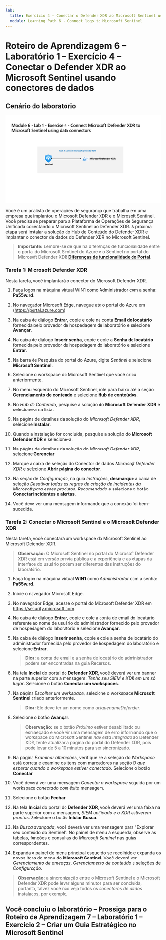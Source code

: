 ```yaml
---
lab:
  title: Exercício 4 – Conectar o Defender XDR ao Microsoft Sentinel usando conectores de dados
  module: Learning Path 6 - Connect logs to Microsoft Sentinel
---
```


# Roteiro de Aprendizagem 6 – Laboratório 1 – Exercício 4 – Conectar o Defender XDR ao Microsoft Sentinel usando conectores de dados

## Cenário do laboratório

![Visão geral do laboratório.](../Media/SC-200-Lab_Diagrams_Mod6_L1_Ex4.png)

Você é um analista de operações de segurança que trabalha em uma empresa que implantou o Microsoft Defender XDR e o Microsoft Sentinel. Você precisa se preparar para a Plataforma de Operações de Segurança Unificada conectando o Microsoft Sentinel ao Defender XDR. A próxima etapa será instalar a solução do Hub de Conteúdo do Defender XDR e implantar o conector de dados do Defender XDR no Microsoft Sentinel.

>**Importante:** Lembre-se de que há diferenças de funcionalidade entre o portal do Microsoft Sentinel do Azure e o Sentinel no portal do Microsoft Defender XDR **[Diferenças de funcionalidade do Portal](https://learn.microsoft.com/azure/sentinel/microsoft-sentinel-defender-portal#capability-differences-between-portals)**.

### Tarefa 1: Microsoft Defender XDR

Nesta tarefa, você implantará o conector do Microsoft Defender XDR.

1. Faça logon na máquina virtual WIN1 como Administrador com a senha: **Pa55w.rd**.  

1. No navegador Microsoft Edge, navegue até o portal do Azure em (<https://portal.azure.com>).

1. Na caixa de diálogo **Entrar**, copie e cole na conta **Email do locatário** fornecida pelo provedor de hospedagem de laboratório e selecione **Avançar**.

1. Na caixa de diálogo **Inserir senha**, copie e cole a **Senha de locatário** fornecida pelo provedor de hospedagem do laboratório e selecione **Entrar**.

1. Na barra de Pesquisa do portal do Azure, digite *Sentinel* e selecione **Microsoft Sentinel**.

1. Selecione o workspace do Microsoft Sentinel que você criou anteriormente.

1. No menu esquerdo do Microsoft Sentinel, role para baixo até a seção **Gerenciamento de conteúdo** e selecione **Hub de conteúdos**.

1. No *Hub de Conteúdo*, pesquise a solução do **Microsoft Defender XDR** e selecione-a na lista.

1. Na página de detalhes da solução do *Microsoft Defender XDR*, selecione **Instalar**.

1. Quando a instalação for concluída, pesquise a solução do **Microsoft Defender XDR** e selecione-a.

1. Na página de detalhes da solução do *Microsoft Defender XDR*, selecione **Gerenciar**

1. Marque a caixa de seleção do Conector de dados *Microsoft Defender XDR* e selecione **Abrir página do conector**.

1. Na seção de *Configuração*, na guia *Instruções*, **desmarque** a caixa de seleção *Desativar todas as regras de criação de incidentes da Microsoft para esses produtos. Recomendado* e selecione o botão **Conectar incidentes e alertas**.

1. Você deve ver uma mensagem informando que a conexão foi bem-sucedida.

### Tarefa 2: Conectar o Microsoft Sentinel e o Microsoft Defender XDR

Nesta tarefa, você conectará um workspace do Microsoft Sentinel ao Microsoft Defender XDR.

>**Observação:** O Microsoft Sentinel no portal do Microsoft Defender XDR está em versão prévia pública e a experiência e as etapas da interface do usuário podem ser diferentes das instruções do laboratório.

1. Faça logon na máquina virtual **WIN1** como *Administrador* com a senha: **Pa55w.rd**.  

1. Inicie o navegador Microsoft Edge.

1. No navegador Edge, acesse o portal do Microsoft Defender XDR em <https://security.microsoft.com>.

1. Na caixa de diálogo **Entrar**, copie e cole a conta de email do locatário referente ao nome de usuário do administrador fornecido pelo provedor de hospedagem do laboratório e selecione **Avançar**.

1. Na caixa de diálogo **Inserir senha**, copie e cole a senha de locatário do administrador fornecida pelo provedor de hospedagem do laboratório e selecione **Entrar**.

    >**Dica:** a conta de email e a senha de locatário do administrador podem ser encontradas na guia Recursos.

1. Na tela **Inicial** do portal do **Defender XDR**, você deverá ver um banner na parte superior com a mensagem: *Tenha seu SIEM e XDR em um só lugar*. Selecione o botão **Conectar um workspaces**.

1. Na página *Escolher um workspace*, selecione o workspace **Microsoft Sentinel** criado anteriormente.

    >**Dica:** Ele deve ter um nome como *uniquenameDefender*.

1. Selecione o botão **Avançar**.

    >**Observação:** se o botão *Próximo* estiver desabilitado ou esmaeçado e você vir uma mensagem de erro informando que o workspace do Microsoft Sentinel *não está integrado* ao Defender XDR, tente atualizar a página do portal do Defender XDR, pois pode levar de 5 a 10 minutos para ser sincronizado.

1. Na página *Examinar alterações*, verifique se a seleção do *Workspace* está correta e examine os itens com marcadores na seção *O que esperar quando o workspace estiver conectado*. Selecione o botão **Conectar**.

1. Você deverá ver uma mensagem *Conectar o workspace* seguida por um workspace *conectado com êxito* mensagem.

1. Selecione o botão **Fechar**.

1. Na tela **Inicial** do portal do **Defender XDR**, você deverá ver uma faixa na parte superior com a mensagem, *SIEM unificado e o XDR estiverem prontos*. Selecione o botão **Iniciar Busca**.

1. Na *Busca avançada*, você deverá ver uma mensagem para "Explorar seu conteúdo do Sentinel". No painel de menu à esquerda, observe as tabelas, funções e consultas do *Microsoft Sentinel* nas guias correspondentes.

1. Expanda o painel de menu principal esquerdo se recolhido e expanda os novos itens de menu do **Microsoft Sentinel**. Você deverá ver *Gerenciamento de ameaças*, *Gerenciamento de conteúdo* e seleções de *Configuração*.

 >**Observação:** a sincronização entre o Microsoft Sentinel e o Microsoft Defender XDR pode levar alguns minutos para ser concluída, portanto, talvez você não veja todos os *conectores de dados* instalados, por exemplo.

## Você concluiu o laboratório – Prossiga para o Roteiro de Aprendizagem 7 – Laboratório 1 – Exercício 2 – Criar um Guia Estratégico no Microsoft Sentinel
